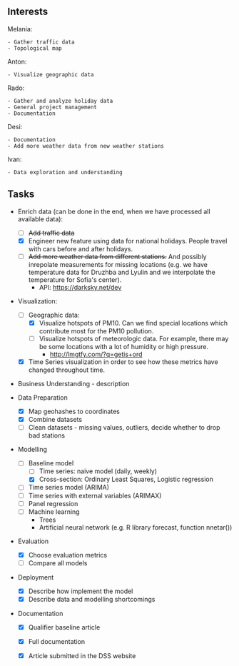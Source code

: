 ## Interests

Melania:

    - Gather traffic data
    - Topological map

Anton:

    - Visualize geographic data

Rado:

    - Gather and analyze holiday data
    - General project management
    - Documentation

Desi:

    - Documentation
    - Add more weather data from new weather stations

Ivan:

    - Data exploration and understanding


## Tasks

- Enrich data (can be done in the end, when we have processed all available data):
    - [ ] ~~Add traffic data~~
    - [X] Engineer new feature using data for national holidays. People travel with cars before and after holidays.
    - [ ] ~~Add more weather data from different stations.~~ And possibly inrepolate measurements for missing locations (e.g. we have temperature data for Druzhba and Lyulin and we interpolate the temperature for Sofia's center).
        - API: https://darksky.net/dev

- Visualization:
    - [ ] Geographic data:
        - [X] Visualize hotspots of PM10. Can we find special locations which contribute most for the PM10 pollution.
        - [ ] Visualize hotspots of meteorologic data. For example, there may be some locations with a lot of humidity or high pressure.
			- http://lmgtfy.com/?q=getis+ord
    - [X] Time Series visualization in order to see how these metrics have changed throughout time.

- Business Understanding - description

- Data Preparation
	- [X] Map geohashes to coordinates
	- [X] Combine datasets
	- [ ] Clean datasets - missing values, outliers, decide whether to drop bad stations

- Modelling
	- [ ] Baseline model 
		- [ ] Time series: naive model (daily, weekly)
		- [X] Cross-section: Ordinary Least Squares, Logistic regression
	- [ ] Time series model (ARIMA)
	- [ ] Time series with external variables (ARIMAX)
	- [ ] Panel regression
	- [ ] Machine learning
		- Trees
		- Artificial neural network (e.g. R library forecast, function nnetar())

- Evaluation
	- [X] Choose evaluation metrics
	- [ ] Compare all models

- Deployment
	- [X] Describe how implement the model
	- [X] Describe data and modelling shortcomings

- Documentation
	- [X] Qualifier baseline article
	- [X] Full documentation
	- [X] Article submitted in the DSS website


